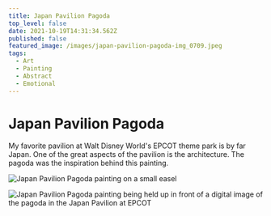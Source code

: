 ```yaml
---
title: Japan Pavilion Pagoda
top_level: false
date: 2021-10-19T14:31:34.562Z
published: false
featured_image: /images/japan-pavilion-pagoda-img_0709.jpeg
tags:
  - Art
  - Painting
  - Abstract
  - Emotional
---
```

# Japan Pavilion Pagoda

My favorite pavilion at Walt Disney World's EPCOT theme park is by far Japan. One of the great aspects of the pavilion is the architecture. The pagoda was the inspiration behind this painting.

![Japan Pavilion Pagoda painting on a small easel](/images/japan-pavilion-pagoda-img_0711.jpeg "Japan Pavilion Pagoda painting on a small easel")

![Japan Pavilion Pagoda painting being held up in front of a digital image of the pagoda in the Japan Pavilion at EPCOT](/images/japan-pavilion-pagoda-img_0712.jpeg "Japan Pavilion Pagoda painting being held up in front of a digital image of the pagoda in the Japan Pavilion at EPCOT")